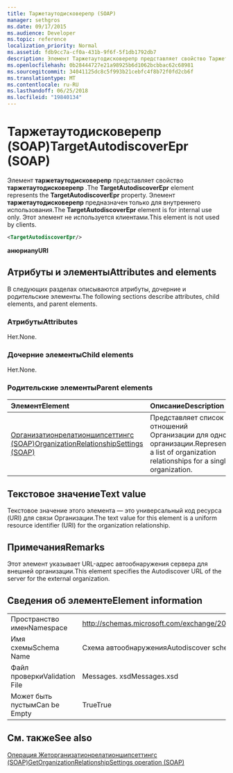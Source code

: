 ```yaml
---
title: Таржетаутодисковерепр (SOAP)
manager: sethgros
ms.date: 09/17/2015
ms.audience: Developer
ms.topic: reference
localization_priority: Normal
ms.assetid: fdb9cc7a-cf0a-431b-9f6f-5f1db1792db7
description: Элемент Таржетаутодисковерепр представляет свойство Таржетаутодисковерепр. Элемент Таржетаутодисковерепр предназначен только для внутреннего использования. Этот элемент не используется клиентами.
ms.openlocfilehash: 0b28444727e21a98925b6d1062bcbbac62c68981
ms.sourcegitcommit: 34041125dc8c5f993b21cebfc4f8b72f0fd2cb6f
ms.translationtype: MT
ms.contentlocale: ru-RU
ms.lasthandoff: 06/25/2018
ms.locfileid: "19840134"
---
```

# <a name="targetautodiscoverepr-soap"></a><span data-ttu-id="c0dfc-105">Таржетаутодисковерепр (SOAP)</span><span class="sxs-lookup"><span data-stu-id="c0dfc-105">TargetAutodiscoverEpr (SOAP)</span></span>

<span data-ttu-id="c0dfc-106">Элемент **таржетаутодисковерепр** представляет свойство **таржетаутодисковерепр** .</span><span class="sxs-lookup"><span data-stu-id="c0dfc-106">The **TargetAutodiscoverEpr** element represents the **TargetAutodiscoverEpr** property.</span></span> <span data-ttu-id="c0dfc-107">Элемент **таржетаутодисковерепр** предназначен только для внутреннего использования.</span><span class="sxs-lookup"><span data-stu-id="c0dfc-107">The **TargetAutodiscoverEpr** element is for internal use only.</span></span> <span data-ttu-id="c0dfc-108">Этот элемент не используется клиентами.</span><span class="sxs-lookup"><span data-stu-id="c0dfc-108">This element is not used by clients.</span></span> 
  
```XML
<TargetAutodiscoverEpr/>
```

 <span data-ttu-id="c0dfc-109">**анюри**</span><span class="sxs-lookup"><span data-stu-id="c0dfc-109">**anyURI**</span></span>
## <a name="attributes-and-elements"></a><span data-ttu-id="c0dfc-110">Атрибуты и элементы</span><span class="sxs-lookup"><span data-stu-id="c0dfc-110">Attributes and elements</span></span>

<span data-ttu-id="c0dfc-111">В следующих разделах описываются атрибуты, дочерние и родительские элементы.</span><span class="sxs-lookup"><span data-stu-id="c0dfc-111">The following sections describe attributes, child elements, and parent elements.</span></span>
  
### <a name="attributes"></a><span data-ttu-id="c0dfc-112">Атрибуты</span><span class="sxs-lookup"><span data-stu-id="c0dfc-112">Attributes</span></span>

<span data-ttu-id="c0dfc-113">Нет.</span><span class="sxs-lookup"><span data-stu-id="c0dfc-113">None.</span></span>
  
### <a name="child-elements"></a><span data-ttu-id="c0dfc-114">Дочерние элементы</span><span class="sxs-lookup"><span data-stu-id="c0dfc-114">Child elements</span></span>

<span data-ttu-id="c0dfc-115">Нет.</span><span class="sxs-lookup"><span data-stu-id="c0dfc-115">None.</span></span>
  
### <a name="parent-elements"></a><span data-ttu-id="c0dfc-116">Родительские элементы</span><span class="sxs-lookup"><span data-stu-id="c0dfc-116">Parent elements</span></span>

|<span data-ttu-id="c0dfc-117">**Элемент**</span><span class="sxs-lookup"><span data-stu-id="c0dfc-117">**Element**</span></span>|<span data-ttu-id="c0dfc-118">**Описание**</span><span class="sxs-lookup"><span data-stu-id="c0dfc-118">**Description**</span></span>|
|:-----|:-----|
|[<span data-ttu-id="c0dfc-119">Организатионрелатионшипсеттингс (SOAP)</span><span class="sxs-lookup"><span data-stu-id="c0dfc-119">OrganizationRelationshipSettings (SOAP)</span></span>](organizationrelationshipsettings-soap.md) <br/> |<span data-ttu-id="c0dfc-120">Представляет список отношений Организации для одной организации.</span><span class="sxs-lookup"><span data-stu-id="c0dfc-120">Represents a list of organization relationships for a single organization.</span></span>  <br/> |
   
## <a name="text-value"></a><span data-ttu-id="c0dfc-121">Текстовое значение</span><span class="sxs-lookup"><span data-stu-id="c0dfc-121">Text value</span></span>

<span data-ttu-id="c0dfc-122">Текстовое значение этого элемента — это универсальный код ресурса (URI) для связи Организации.</span><span class="sxs-lookup"><span data-stu-id="c0dfc-122">The text value for this element is a uniform resource identifier (URI) for the organization relationship.</span></span>
  
## <a name="remarks"></a><span data-ttu-id="c0dfc-123">Примечания</span><span class="sxs-lookup"><span data-stu-id="c0dfc-123">Remarks</span></span>

<span data-ttu-id="c0dfc-124">Этот элемент указывает URL-адрес автообнаружения сервера для внешней организации.</span><span class="sxs-lookup"><span data-stu-id="c0dfc-124">This element specifies the Autodiscover URL of the server for the external organization.</span></span> 
  
## <a name="element-information"></a><span data-ttu-id="c0dfc-125">Сведения об элементе</span><span class="sxs-lookup"><span data-stu-id="c0dfc-125">Element information</span></span>

|||
|:-----|:-----|
|<span data-ttu-id="c0dfc-126">Пространство имен</span><span class="sxs-lookup"><span data-stu-id="c0dfc-126">Namespace</span></span>  <br/> |http://schemas.microsoft.com/exchange/2010/Autodiscover  <br/> |
|<span data-ttu-id="c0dfc-127">Имя схемы</span><span class="sxs-lookup"><span data-stu-id="c0dfc-127">Schema Name</span></span>  <br/> |<span data-ttu-id="c0dfc-128">Схема автообнаружения</span><span class="sxs-lookup"><span data-stu-id="c0dfc-128">Autodiscover schema</span></span>  <br/> |
|<span data-ttu-id="c0dfc-129">Файл проверки</span><span class="sxs-lookup"><span data-stu-id="c0dfc-129">Validation File</span></span>  <br/> |<span data-ttu-id="c0dfc-130">Messages. xsd</span><span class="sxs-lookup"><span data-stu-id="c0dfc-130">Messages.xsd</span></span>  <br/> |
|<span data-ttu-id="c0dfc-131">Может быть пустым</span><span class="sxs-lookup"><span data-stu-id="c0dfc-131">Can be Empty</span></span>  <br/> |<span data-ttu-id="c0dfc-132">True</span><span class="sxs-lookup"><span data-stu-id="c0dfc-132">True</span></span>  <br/> |
   
## <a name="see-also"></a><span data-ttu-id="c0dfc-133">См. также</span><span class="sxs-lookup"><span data-stu-id="c0dfc-133">See also</span></span>



[<span data-ttu-id="c0dfc-134">Операция Жеторганизатионрелатионшипсеттингс (SOAP)</span><span class="sxs-lookup"><span data-stu-id="c0dfc-134">GetOrganizationRelationshipSettings operation (SOAP)</span></span>](getorganizationrelationshipsettings-operation-soap.md)


